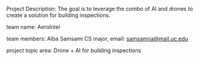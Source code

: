 Project Description: The goal is to leverage the combo of AI and drones to create a solution for building inspections.

team name: AeroIntel

team members: Alba Samsami CS major, email: samsamna@mail.uc.edu

project topic area: Drone + AI for building inspections

